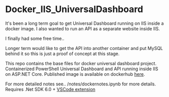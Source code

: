 # Docker_IIS_UniversalDashboard
It's been a long term goal to get Universal Dashboard running on IIS inside a docker image.
I also wanted to run an API as a separate website inside IIS.

I finally had some free time..

Longer term would like to get the API into another container and put MySQL behind it so this is just a proof of concept at this stage.

This repo contains the base files for docker universal dashboard project.  Containerized PowerShell Universal Dashboard and API running inside IIS on ASP.NET Core.
Published image is available on dockerhub [here](https://hub.docker.com/r/bayranshade/universaldashboard).

For more detailed notes see.. /notes/dockernotes.ipynb for more details.
Requires .Net SDK 6.0 + [VSCode extension](https://marketplace.visualstudio.com/items?itemName=ms-dotnettools.dotnet-interactive-vscode)